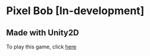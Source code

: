 # Pixel Bob [In-development]
## Made with Unity2D

To play this game, click [here](https://col4n.itch.io/bob?secret=BIqKR8ol3YqQGTXmeZJZJqBP0o)
